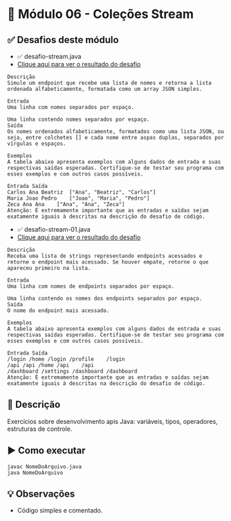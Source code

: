 # 🎯 Módulo 06 - Coleções Stream

## ✅ Desafios deste módulo

- ✅ desafio-stream.java
- [Clique aqui para ver o resultado do desafio](https://github.com/Muriloh-Barbosa/portifolio-bootcamp-java/blob/main/modulo-06-colecoes-stream-java/desafio-codigo/desafio-stream.java)
```
Descrição
Simule um endpoint que recebe uma lista de nomes e retorna a lista ordenada alfabeticamente, formatada como um array JSON simples.

Entrada
Uma linha com nomes separados por espaço.

Uma linha contendo nomes separados por espaço.
Saída
Os nomes ordenados alfabeticamente, formatados como uma lista JSON, ou seja, entre colchetes [] e cada nome entre aspas duplas, separados por vírgulas e espaços.

Exemplos
A tabela abaixo apresenta exemplos com alguns dados de entrada e suas respectivas saídas esperadas. Certifique-se de testar seu programa com esses exemplos e com outros casos possíveis.

Entrada	Saída
Carlos Ana Beatriz	["Ana", "Beatriz", "Carlos"]
Maria Joao Pedro	["Joao", "Maria", "Pedro"]
Zeca Ana Ana	["Ana", "Ana", "Zeca"]
Atenção: É extremamente importante que as entradas e saídas sejam exatamente iguais à descritas na descrição do desafio de código.
```
- ✅ desafio-stream-01.java
- [Clique aqui para ver o resultado do desafio](https://github.com/Muriloh-Barbosa/portifolio-bootcamp-java/blob/main/modulo-06-colecoes-stream-java/desafio-codigo/desafio-stream-01.java)
```
Descrição
Receba uma lista de strings representando endpoints acessados e retorne o endpoint mais acessado. Se houver empate, retorne o que apareceu primeiro na lista.

Entrada
Uma linha com nomes de endpoints separados por espaço.

Uma linha contendo os nomes dos endpoints separados por espaço.
Saída
O nome do endpoint mais acessado.

Exemplos
A tabela abaixo apresenta exemplos com alguns dados de entrada e suas respectivas saídas esperadas. Certifique-se de testar seu programa com esses exemplos e com outros casos possíveis.

Entrada	Saída
/login /home /login /profile	/login
/api /api /home /api	/api
/dashboard /settings /dashboard	/dashboard
Atenção: É extremamente importante que as entradas e saídas sejam exatamente iguais à descritas na descrição do desafio de código.

```

## 📖 Descrição
Exercícios sobre desenvolvimento apis Java: variáveis, tipos, operadores, estruturas de controle.

## ▶️ Como executar
```
javac NomeDoArquivo.java
java NomeDoArquivo
```

## 💡 Observações
- Código simples e comentado.
